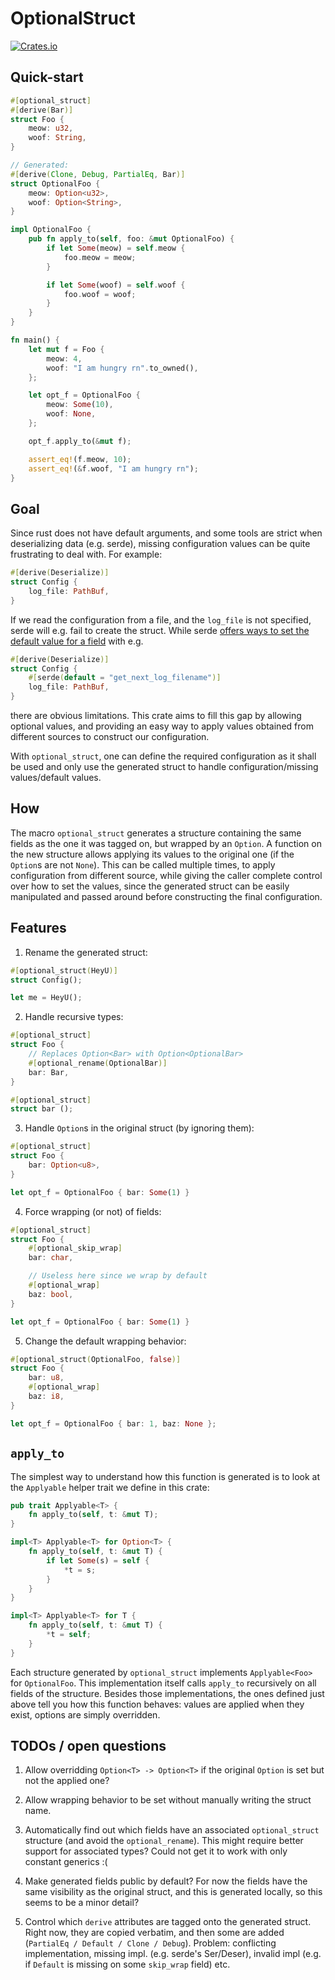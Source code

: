 # OptionalStruct
[![Crates.io](https://img.shields.io/crates/v/optional_struct.svg)](https://crates.io/crates/optional_struct)

## Quick-start


```rust
#[optional_struct]
#[derive(Bar)]
struct Foo {
	meow: u32,
	woof: String,
}

// Generated:
#[derive(Clone, Debug, PartialEq, Bar)]
struct OptionalFoo {
	meow: Option<u32>,
	woof: Option<String>,
}

impl OptionalFoo {
	pub fn apply_to(self, foo: &mut OptionalFoo) {
        if let Some(meow) = self.meow {
            foo.meow = meow;
        }

        if let Some(woof) = self.woof {
            foo.woof = woof;
        }
	}
}

fn main() {
    let mut f = Foo {
        meow: 4,
        woof: "I am hungry rn".to_owned(),
    };

    let opt_f = OptionalFoo {
        meow: Some(10),
        woof: None,
    };

    opt_f.apply_to(&mut f);

    assert_eq!(f.meow, 10);
    assert_eq!(&f.woof, "I am hungry rn");
}
```

## Goal

Since rust does not have default arguments, and some tools are strict when
deserializing data (e.g. serde), missing configuration values can be quite
frustrating to deal with. For example:

```rust
#[derive(Deserialize)]
struct Config {
    log_file: PathBuf,
}
```

If we read the configuration from a file, and the `log_file` is not specified,
serde will e.g. fail to create the struct. While serde [offers ways to set the
default value for a field](https://serde.rs/attr-default.html) with e.g.

```rust
#[derive(Deserialize)]
struct Config {
    #[serde(default = "get_next_log_filename")]
    log_file: PathBuf,
}
```

there are obvious limitations. This crate aims to fill this gap by allowing
optional values, and providing an easy way to apply values obtained from
different sources to construct our configuration.

With `optional_struct`, one can define the required
configuration as it shall be used and only use the generated struct
to handle configuration/missing values/default values.


## How

The macro `optional_struct` generates a structure containing the same fields as the one it was tagged on, but wrapped by an `Option`.
A function on the new structure allows applying its values to the original one
(if the `Option`s are not `None`). This can be called multiple times, to apply
configuration from different source, while giving the caller complete control
over how to set the values, since the generated struct can be easily manipulated
and passed around before constructing the final configuration.

## Features

1. Rename the generated struct:

```rust
#[optional_struct(HeyU)]
struct Config();

let me = HeyU();
```

2. Handle recursive types:

```rust
#[optional_struct]
struct Foo {
    // Replaces Option<Bar> with Option<OptionalBar>
    #[optional_rename(OptionalBar)]
    bar: Bar,
}

#[optional_struct]
struct bar ();
```

3. Handle `Option`s in the original struct (by ignoring them):

```rust
#[optional_struct]
struct Foo {
    bar: Option<u8>,
}

let opt_f = OptionalFoo { bar: Some(1) }
```

4. Force wrapping (or not) of fields:

```rust
#[optional_struct]
struct Foo {
    #[optional_skip_wrap]
    bar: char,

    // Useless here since we wrap by default
    #[optional_wrap]
    baz: bool,
}

let opt_f = OptionalFoo { bar: Some(1) }
```

5. Change the default wrapping behavior:

```rust
#[optional_struct(OptionalFoo, false)]
struct Foo {
    bar: u8,
    #[optional_wrap]
    baz: i8,
}

let opt_f = OptionalFoo { bar: 1, baz: None };
```

## `apply_to`

The simplest way to understand how this function is generated is to look at the
`Applyable` helper trait we define in this crate:

```rust
pub trait Applyable<T> {
    fn apply_to(self, t: &mut T);
}

impl<T> Applyable<T> for Option<T> {
    fn apply_to(self, t: &mut T) {
        if let Some(s) = self {
            *t = s;
        }
    }
}

impl<T> Applyable<T> for T {
    fn apply_to(self, t: &mut T) {
        *t = self;
    }
}
```

Each structure generated by `optional_struct` implements `Applyable<Foo>` for
`OptionalFoo`. This implementation itself calls `apply_to` recursively on all
fields of the structure. Besides those implementations, the ones defined just
above tell you how this function behaves: values are applied when they exist,
options are simply overridden.

## TODOs / open questions

1. Allow overridding `Option<T> -> Option<T>` if the original `Option` is
   set but not the applied one?

2. Allow wrapping behavior to be set without manually writing the struct name.

3. Automatically find out which fields have an associated `optional_struct`
   structure (and avoid the `optional_rename`). This might require better
   support for associated types? Could not get it to work with only constant
   generics :(

4. Make generated fields public by default? For now the fields have the same
   visibility as the original struct, and this is generated locally, so this
   seems to be a minor detail?

5. Control which `derive` attributes are tagged onto the generated struct. Right
   now, they are copied verbatim, and then some are added (`PartialEq / Default
   / Clone / Debug`). Problem: conflicting implementation, missing impl. (e.g.
   serde's Ser/Deser), invalid impl (e.g. if `Default` is missing on some
   `skip_wrap` field) etc.

